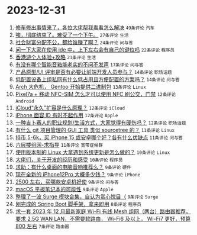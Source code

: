 # 2023-12-31

1. [修车修出事情来了，各位大佬帮我看看怎么解决](https://www.v2ex.com/t/1004745) `49条评论` `汽车`
1. [唉，彻底结束了。难受了一个下午。](https://www.v2ex.com/t/1004809) `27条评论` `生活`
1. [社会财富分配不公，都给谁赚了啊？](https://www.v2ex.com/t/1004810) `24条评论` `问与答`
1. [问一下大家在使用 ide 中，上下左右会有自己的键位吗](https://www.v2ex.com/t/1004757) `22条评论` `程序员`
1. [香港游个人体验+攻略](https://www.v2ex.com/t/1004788) `21条评论` `生活`
1. [有没有哪个智能音箱能老实的不问不发声](https://www.v2ex.com/t/1004772) `17条评论` `问与答`
1. [产品原型/UI 评审是否有必要让前端开发人员参与？](https://www.v2ex.com/t/1004769) `14条评论` `职场话题`
1. [低配置设备上组私网有什么低占用且方便配置的方案吗？](https://www.v2ex.com/t/1004758) `14条评论` `问与答`
1. [Arch 大危机， Gentoo 开始提供二进制包](https://www.v2ex.com/t/1004744) `13条评论` `Linux`
1. [Pixel7a + 移动 NFC-SIM 怎么才可以使用 NFC 刷公交，门禁](https://www.v2ex.com/t/1004801) `12条评论` `Android`
1. [iCloud“永久”扩容是什么原理？](https://www.v2ex.com/t/1004778) `12条评论` `iCloud`
1. [iPhone 面容 ID 有时不起作用](https://www.v2ex.com/t/1004755) `12条评论` `Apple`
1. [一种吉卜赛人的职业规划/生活方式，大家觉得有硬伤吗？](https://www.v2ex.com/t/1004752) `12条评论` `职场话题`
1. [有什么 git 项目管理的 GUI 工具 类似 sourcetree 的？](https://www.v2ex.com/t/1004799) `11条评论` `Linux`
1. [持币 5-6k，买 iPhone 15 或安卓哪个好？各有什么优缺点](https://www.v2ex.com/t/1004756) `11条评论` `问与答`
1. [六层楼组网-求指导](https://www.v2ex.com/t/1004749) `11条评论` `宽带症候群`
1. [使用版本制的 Linux 大拿遇到系统更新是怎么做的？](https://www.v2ex.com/t/1004813) `10条评论` `Linux`
1. [大佬们，关于开发的经历和感受](https://www.v2ex.com/t/1004750) `10条评论` `程序员`
1. [求助：有什么桌面的电脑音响推荐么？](https://www.v2ex.com/t/1004803) `9条评论` `硬件`
1. [现在全新的 iPhone12Pro 大概多少钱？](https://www.v2ex.com/t/1004779) `9条评论` `iPhone`
1. [2500 左右，买哪款安卓机好使](https://www.v2ex.com/t/1004768) `9条评论` `问与答`
1. [macOS 平板笔记本的可能性](https://www.v2ex.com/t/1004764) `9条评论` `Apple`
1. [整理了一波 Surge 模块合集，自认为赏心悦目（](https://www.v2ex.com/t/1004746) `9条评论` `Surge`
1. [刚完成的 Spring Boot 脚手架，拿来即用](https://www.v2ex.com/t/1004774) `8条评论` `程序员`
1. [求一套 2023 年 12 月最新家庭 Wi-Fi 有线 Mesh 组网（两台）路由器推荐，要求 2.5G WAN LAN，不需要软路由， Wi-Fi6 及以上， Wi-Fi7 更好，预算 800 左右](https://www.v2ex.com/t/1004786) `7条评论` `路由器`
